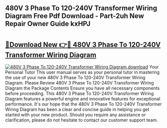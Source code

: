 ## 480V 3 Phase To 120-240V Transformer Wiring Diagram Free Pdf Download - Part-2uh New Repair Owner Guide kxHPJ

# <h2><a href="http://dfkmta.blite.top/?on=480V+3+Phase+To+120-240V+Transformer+Wiring+Diagram">🔗Download New 👉🔴 480V 3 Phase To 120-240V Transformer Wiring Diagram</a></h2>

[![480V 3 Phase To 120-240V Transformer Wiring Diagram download](https://i.imgur.com/lujVjoI.png)](http://dfkmta.blite.top/?on=480V+3+Phase+To+120-240V+Transformer+Wiring+Diagram)
Your Personal Tutor This user manual serves as your personal tutor in mastering the use of your new 480V 3 Phase To 120-240V Transformer Wiring Diagram. Please Review 480V 3 Phase To 120-240V Transformer Wiring Diagram the Package Contents Ensure you have all necessary components before proceeding. This 480V 3 Phase To 120-240V Transformer Wiring Diagram features a powerful engine and innovative features for exceptional performance. It's our hope that the 480V 3 Phase To 120-240V Transformer Wiring Diagram has been a clear and concise guide in helping you get started with your new product. Should you require any assistance or clarification, please do not hesitate to contact our customer support team.
